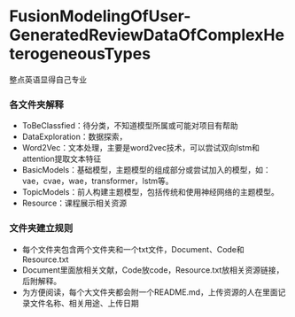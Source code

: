 # FusionModelingOfUser-GeneratedReviewDataOfComplexHeterogeneousTypes

整点英语显得自己专业
### 各文件夹解释
- ToBeClassfied：待分类，不知道模型所属或可能对项目有帮助
- DataExploration：数据探索，
- Word2Vec：文本处理，主要是word2vec技术，可以尝试双向lstm和attention提取文本特征
- BasicModels：基础模型，主题模型的组成部分或尝试加入的模型，如：vae，cvae，wae，transformer，lstm等。
- TopicModels：前人构建主题模型，包括传统和使用神经网络的主题模型。
- Resource：课程展示相关资源

### 文件夹建立规则
- 每个文件夹包含两个文件夹和一个txt文件，Document、Code和Resource.txt
- Document里面放相关文献，Code放code，Resource.txt放相关资源链接，后附解释。
- 为方便阅读，每个大文件夹都会附一个README.md，上传资源的人在里面记录文件名称、相关用途、上传日期
